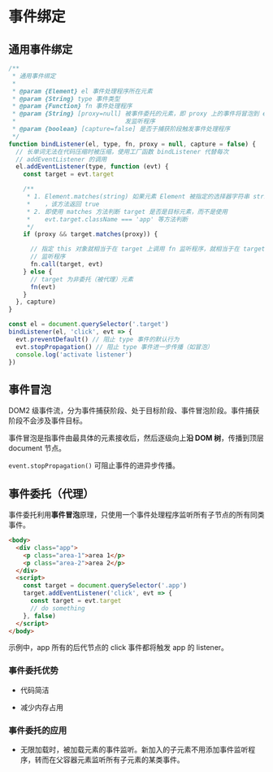 # 事件绑定

## 通用事件绑定

```js
/**
 * 通用事件绑定
 * 
 * @param {Element} el 事件处理程序所在元素
 * @param {String} type 事件类型
 * @param {Function} fn 事件处理程序
 * @param {String} [proxy=null] 被事件委托的元素，即 proxy 上的事件将冒泡到 el 上触
 *                              发监听程序
 * @param {boolean} [capture=false] 是否于捕获阶段触发事件处理程序
 */
function bindListener(el, type, fn, proxy = null, capture = false) {
  // 长单词无法在代码压缩时被压缩，使用工厂函数 bindListener 代替每次
  // addEventListener 的调用
  el.addEventListener(type, function (evt) {
    const target = evt.target

    /**
     * 1. Element.matches(string) 如果元素 Element 被指定的选择器字符串 string 选择
     *    ，该方法返回 true
     * 2. 即使用 matches 方法判断 target 是否是目标元素，而不是使用
     *    evt.target.className === 'app' 等方法判断
     */
    if (proxy && target.matches(proxy)) {

      // 指定 this 对象就相当于在 target 上调用 fn 监听程序，就相当于在 target 设置了
      // 监听程序
      fn.call(target, evt)
    } else {
      // target 为非委托（被代理）元素
      fn(evt)
    }
  }, capture)
}

const el = document.querySelector('.target')
bindListener(el, 'click', evt => {
  evt.preventDefault() // 阻止 type 事件的默认行为
  evt.stopPropagation() // 阻止 type 事件进一步传播（如冒泡）
  console.log('activate listener')
})
```

## 事件冒泡

DOM2 级事件流，分为事件捕获阶段、处于目标阶段、事件冒泡阶段。事件捕获阶段不会涉及事件目标。

事件冒泡是指事件由最具体的元素接收后，然后逐级向上**沿 DOM 树**，传播到顶层 document 节点。

`event.stopPropagation()` 可阻止事件的进异步传播。

## 事件委托（代理）

事件委托利用**事件冒泡**原理，只使用一个事件处理程序监听所有子节点的所有同类事件。

``` html
<body>
  <div class="app">
    <p class="area-1">area 1</p>
    <p class="area-2">area 2</p>
  </div>
  <script>
    const target = document.querySelector('.app')
    target.addEventListener('click', evt => {
      const target = evt.target
      // do something
    }, false)
  </script>
</body>
```

示例中，app 所有的后代节点的 click 事件都将触发 app 的 listener。

### 事件委托优势

- 代码简洁

- 减少内存占用

### 事件委托的应用

- 无限加载时，被加载元素的事件监听。新加入的子元素不用添加事件监听程序，转而在父容器元素监听所有子元素的某类事件。